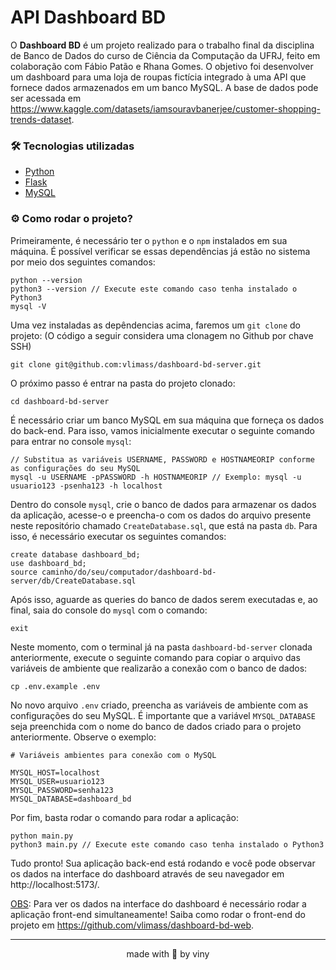 # API Dashboard BD  

O **Dashboard BD** é um projeto realizado para o trabalho final da disciplina de Banco de Dados do curso de Ciência da Computação da UFRJ, feito em colaboração com Fábio Patão e Rhana Gomes. O objetivo foi desenvolver um dashboard para uma loja de roupas fictícia integrado à uma API que fornece dados armazenados em um banco MySQL. A base de dados pode ser acessada em https://www.kaggle.com/datasets/iamsouravbanerjee/customer-shopping-trends-dataset.

### 🛠 Tecnologias utilizadas

* [Python](https://www.python.org/)
* [Flask](https://flask.palletsprojects.com/en/3.0.x/)
* [MySQL](https://www.mysql.com/)

### ⚙️ Como rodar o projeto?

Primeiramente, é necessário ter o `python` e o `npm` instalados em sua máquina. É possível verificar se essas dependências já estão no sistema por meio dos seguintes comandos: 
```
python --version 
python3 --version // Execute este comando caso tenha instalado o Python3
mysql -V
```

Uma vez instaladas as depêndencias acima, faremos um `git clone` do projeto: (O código a seguir considera uma clonagem no Github por chave SSH)
```
git clone git@github.com:vlimass/dashboard-bd-server.git
```

O próximo passo é entrar na pasta do projeto clonado:
```
cd dashboard-bd-server
```

É necessário criar um banco MySQL em sua máquina que forneça os dados do back-end. Para isso, vamos inicialmente executar o seguinte comando para entrar no console `mysql`: 
```
// Substitua as variáveis USERNAME, PASSWORD e HOSTNAMEORIP conforme as configurações do seu MySQL
mysql -u USERNAME -pPASSWORD -h HOSTNAMEORIP // Exemplo: mysql -u usuario123 -psenha123 -h localhost
```

Dentro do console `mysql`, crie o banco de dados para armazenar os dados da aplicação, acesse-o e preencha-o com os dados do arquivo presente neste repositório chamado `CreateDatabase.sql`, que está na pasta `db`. Para isso, é necessário executar os seguintes comandos: 
```
create database dashboard_bd;
use dashboard_bd;
source caminho/do/seu/computador/dashboard-bd-server/db/CreateDatabase.sql
``` 

Após isso, aguarde as queries do banco de dados serem executadas e, ao final, saia do console do `mysql` com o comando:
```
exit
```

Neste momento, com o terminal já na pasta `dashboard-bd-server` clonada anteriormente, execute o seguinte comando para copiar o arquivo das variáveis de ambiente que realizarão a conexão com o banco de dados: 
```
cp .env.example .env 
```

No novo arquivo `.env` criado, preencha as variáveis de ambiente com as configurações do seu MySQL. É importante que a variável `MYSQL_DATABASE` seja preenchida com o nome do banco de dados criado para o projeto anteriormente. Observe o exemplo: 
```
# Variáveis ambientes para conexão com o MySQL

MYSQL_HOST=localhost
MYSQL_USER=usuario123
MYSQL_PASSWORD=senha123
MYSQL_DATABASE=dashboard_bd
```

Por fim, basta rodar o comando para rodar a aplicação: 
```
python main.py
python3 main.py // Execute este comando caso tenha instalado o Python3
```

Tudo pronto! Sua aplicação back-end está rodando e você pode observar os dados na interface do dashboard através de seu navegador em http://localhost:5173/. 

<u>OBS</u>: Para ver os dados na interface do dashboard é necessário rodar a aplicação front-end simultaneamente! Saiba como rodar o front-end do projeto em https://github.com/vlimass/dashboard-bd-web.

<hr>
<div align="center">made with 🤍 by viny</div>